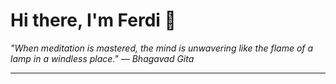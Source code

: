 <h1>Hi there, I'm Ferdi 👋</h1>

<p><em>
  "When meditation is mastered, the mind is unwavering like the flame of a lamp in a windless place." — Bhagavad Gita
</em></p>

---
